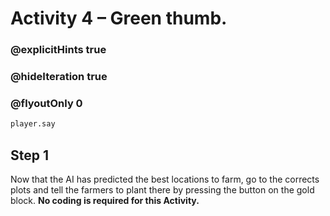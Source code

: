 # Activity 4 – Green thumb.

### @explicitHints true
### @hideIteration true 
### @flyoutOnly 0

```python
player.say
```

## Step 1
Now that the AI has predicted the best locations to farm, 
go to the corrects plots and tell the farmers to plant there by pressing the button on the gold block.
**No coding is required for this Activity.**